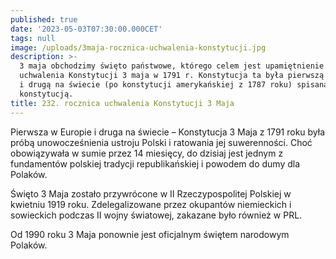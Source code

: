 ```yaml
---
published: true
date: '2023-05-03T07:30:00.000CET'
tags: null
image: /uploads/3maja-rocznica-uchwalenia-konstytucji.jpg
description: >-
  3 maja obchodzimy święto państwowe, którego celem jest upamiętnienie
  uchwalenia Konstytucji 3 maja w 1791 r. Konstytucja ta była pierwszą w Europie
  i drugą na świecie (po konstytucji amerykańskiej z 1787 roku) spisaną
  konstytucją.
title: 232. rocznica uchwalenia Konstytucji 3 Maja
---
```


Pierwsza w Europie i druga na świecie – Konstytucja 3 Maja z 1791 roku była próbą unowocześnienia ustroju Polski i ratowania jej suwerenności. Choć obowiązywała w sumie przez 14 miesięcy, do dzisiaj jest jednym z fundamentów polskiej tradycji republikańskiej i powodem do dumy dla Polaków.

Święto 3 Maja zostało przywrócone  w II Rzeczypospolitej Polskiej w kwietniu 1919 roku. Zdelegalizowane przez okupantów niemieckich i sowieckich podczas II wojny światowej, zakazane było również w PRL.

Od 1990 roku 3 Maja ponownie jest oficjalnym świętem narodowym Polaków.
